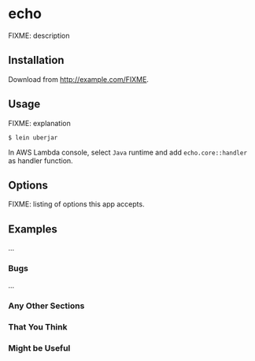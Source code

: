 # echo

FIXME: description

## Installation

Download from http://example.com/FIXME.

## Usage

FIXME: explanation

    $ lein uberjar

In AWS Lambda console, select `Java` runtime and add `echo.core::handler` as handler function.

## Options

FIXME: listing of options this app accepts.

## Examples

...

### Bugs

...

### Any Other Sections
### That You Think
### Might be Useful

